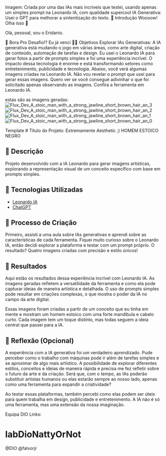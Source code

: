 Imagem: Criada por uma das IAs mais incríveis que testei, usando apenas um simples prompt na Leonardo IA, com qualidade supercool
IA Generativa: Usei o GPT para melhorar a sintentização do texto.
🚀 Introdução
Woooow! Olha isso 👀

Olá, pessoal, sou o Eridanio.

🎯 Bora Pro Desafio!? Eu já venci 💪🤓
Objetivos
Explorar IAs Generativas: A IA generativa está mudando o jogo em várias áreas, como arte digital, criação de conteúdo, automação de tarefas e design. Eu usei o Leonardo IA para gerar fotos a partir de prompts simples e foi uma experiência incrível.
O impacto dessa tecnologia é enorme e está transformando setores como entretenimento, publicidade e tecnologia.
Abaixo, você verá algumas imagens criadas na Leonardo IA. Não vou revelar o prompt que usei para gerar essas imagens. Quero ver se você consegue adivinhar o que foi solicitado apenas observando as imagens.
Confira a ferramenta em Leonardo IA.

 estas são as imagens geradas:
![Flux_Dev_A_stoic_man_with_a_strong_jawline_short_brown_hair_an_3](https://github.com/user-attachments/assets/ce365c1c-8629-4c70-9ec4-c3afef4a2581)
![Flux_Dev_A_stoic_man_with_a_strong_jawline_short_brown_hair_an_2](https://github.com/user-attachments/assets/37e26b2a-f549-4480-9337-5019a1165e36)
![Flux_Dev_A_stoic_man_with_a_strong_jawline_short_brown_hair_an_1](https://github.com/user-attachments/assets/ea40d5e5-a153-4f0c-b922-4b2aa9b98e44)
![Flux_Dev_A_stoic_man_with_a_strong_jawline_short_brown_hair_an_0](https://github.com/user-attachments/assets/b279d797-b10b-45cb-8634-546830d17d79)


Template
    # Título do Projeto: Extremamente Aesthetic ;)
HOMEM ESTOICO NEGRO

## 📒 Descrição
Projeto desenvolvido com a IA Leonardo para gerar imagens artísticas, explorando a representação visual de um conceito específico com base em prompts simples.

## 🤖 Tecnologias Utilizadas
- [Leonardo IA](https://app.leonardo.ai/)
- [ChatGPT](https://chatgpt.com/)

## 🧐 Processo de Criação
Primeiro, assisti a uma aula sobre IAs generativas e aprendi sobre as características de cada ferramenta. Fiquei muito curioso sobre o Leonardo IA, então decidi explorar a plataforma e testar com um prompt próprio. O resultado? Quatro imagens criadas com precisão e estilo únicos!

## 🚀 Resultados

Aqui estão os resultados dessa experiência incrível com Leonardo IA. As imagens geradas refletem a versatilidade da ferramenta e como ela pode capturar ideias de maneira artística e detalhada. O uso de prompts simples pode resultar em criações complexas, o que mostra o poder da IA no campo da arte digital.

Essas imagens foram criadas a partir de um conceito que eu tinha em mente e mostram um homem estoico com uma forte mandíbula e cabelo curto. Cada imagem tem um toque distinto, mas todas seguem a ideia central que passei para a IA.

## 💭 Reflexão (Opcional)

A experiência com a IA generativa foi um verdadeiro aprendizado. Pude perceber como o trabalho com máquinas pode ir além de tarefas simples e se aproximar de algo mais artístico. A possibilidade de explorar diferentes estilos, conceitos e ideias de maneira rápida e precisa me fez refletir sobre o futuro da arte e da criação. Será que, com o tempo, as IAs poderão substituir artistas humanos ou elas estarão sempre ao nosso lado, apenas como uma ferramenta para expandir a criatividade?

Ao testar essas plataformas, também percebi como elas podem ser úteis para quem trabalha em design, publicidade e entretenimento. A IA não é só uma ferramenta, mas uma extensão da nossa imaginação.


Equipa DIO Links:
# labDioNattyOrNot
@DIO
@falvorjr


